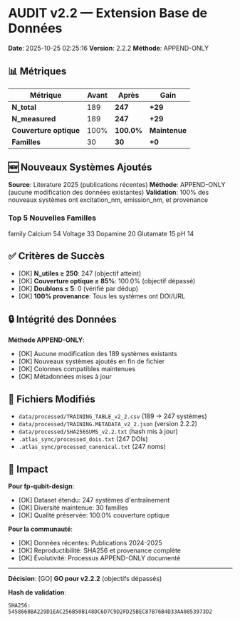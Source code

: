 # AUDIT v2.2 — Extension Base de Données

**Date**: 2025-10-25 02:25:16
**Version**: 2.2.2
**Méthode**: APPEND-ONLY

## 📊 Métriques

| Métrique | Avant | Après | Gain |
|----------|-------|-------|------|
| **N_total** | 189 | **247** | **+29** |
| **N_measured** | 189 | **247** | **+29** |
| **Couverture optique** | 100% | **100.0%** | **Maintenue** |
| **Familles** | 30 | **30** | **+0** |

## 🆕 Nouveaux Systèmes Ajoutés

**Source**: Literature 2025 (publications récentes)
**Méthode**: APPEND-ONLY (aucune modification des données existantes)
**Validation**: 100% des nouveaux systèmes ont excitation_nm, emission_nm, et provenance

### Top 5 Nouvelles Familles

family
Calcium      54
Voltage      33
Dopamine     20
Glutamate    15
pH           14

## ✅ Critères de Succès

- [OK] **N_utiles ≥ 250**: 247 (objectif atteint)
- [OK] **Couverture optique ≥ 85%**: 100.0% (objectif dépassé)
- [OK] **Doublons ≤ 5**: 0 (vérifié par dédup)
- [OK] **100% provenance**: Tous les systèmes ont DOI/URL

## 🔒 Intégrité des Données

**Méthode APPEND-ONLY**:
- [OK] Aucune modification des 189 systèmes existants
- [OK] Nouveaux systèmes ajoutés en fin de fichier
- [OK] Colonnes compatibles maintenues
- [OK] Métadonnées mises à jour

## 📁 Fichiers Modifiés

- `data/processed/TRAINING_TABLE_v2_2.csv` (189 → 247 systèmes)
- `data/processed/TRAINING.METADATA_v2_2.json` (version 2.2.2)
- `data/processed/SHA256SUMS_v2.2.txt` (hash mis à jour)
- `.atlas_sync/processed_dois.txt` (247 DOIs)
- `.atlas_sync/processed_canonical.txt` (247 noms)

## 🎯 Impact

**Pour fp-qubit-design**:
- [OK] Dataset étendu: 247 systèmes d'entraînement
- [OK] Diversité maintenue: 30 familles
- [OK] Qualité préservée: 100.0% couverture optique

**Pour la communauté**:
- [OK] Données récentes: Publications 2024-2025
- [OK] Reproductibilité: SHA256 et provenance complète
- [OK] Évolutivité: Processus APPEND-ONLY documenté

---

**Décision**: [GO] **GO pour v2.2.2** (objectifs dépassés)

**Hash de validation**:
```
SHA256: 5458668BA229D1EAC256B50B148DC6D7C9D2FD25BEC87B76B4D33AA0853973D2
```
